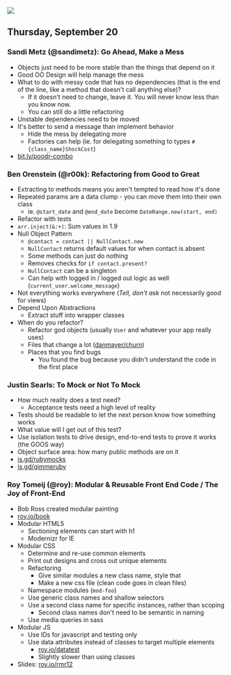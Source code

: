 ![](https://dl.dropbox.com/u/114112/mobile-logo.png)

## Thursday, September 20

### Sandi Metz (@sandimetz): Go Ahead, Make a Mess

* Objects just need to be more stable than the things that depend on it
* Good OO Design will help manage the mess
* What to do with messy code that has no dependencies (that is the end of the line, like a method that doesn't call anything else)?
  * If it doesn't need to change, leave it. You will never know less than you know now.
  * You can still do a little refactoring
* Unstable dependencies need to be moved
* It's better to send a message than implement behavior
  * Hide the mess by delegating more
  * Factories can help (ie. for delegating something to types `#{class_name}ShockCost`)
* [bit.ly/poodr-combo](http://bit.ly/poodr-combo)

### Ben Orenstein (@r00k): Refactoring from Good to Great

* Extracting to methods means you aren't tempted to read how it's done
* Repeated params are a data clump - you can move them into their own class
  * ie. `@start_date` and `@end_date` become `DateRange.new(start, end)`
* Refactor with tests
* `arr.inject(&:+)`: Sum values in 1.9
* Null Object Pattern
  * `@contact = contact || NullContact.new`
  * `NullContact` returns default values for when contact is absent
  * Some methods can just do nothing
  * Removes checks for `if contact.present?`
  * `NullContact` can be a singleton
  * Can help with logged in / logged out logic as well (`current_user.welcome_message`)
* Not everything works everywhere (_Tell, don't ask_ not necessarily good for views)
* Depend Upon Abstractions
  * Extract stuff into wrapper classes
* When do you refactor?
  * Refactor god objects (usually `User` and whatever your app really uses)
  * Files that change a lot ([danmayer/churn](https://github.com/danmayer/churn))
  * Places that you find bugs
    * You found the bug because you didn't understand the code in the first place

### Justin Searls: To Mock or Not To Mock

* How much reality does a test need?
  * Acceptance tests need a high level of reality
* Tests should be readable to let the next person know how something works
* What value will I get out of this test?
* Use isolation tests to drive design, end-to-end tests to prove it works (the GOOS way)
* Object surface area: how many public methods are on it
* [is.gd/rubymocks](http://is.gd/rubymocks)
* [is.gd/gimmeruby](http://is.gd/gimmeruby)

### Roy Tomeij (@roy): Modular & Reusable Front End Code / The Joy of Front-End

* Bob Ross created modular painting
* [roy.io/book](http://roy.io/book)
* Modular HTML5
  * Sectioning elements can start with h1
  * Modernizr for IE
* Modular CSS
  * Determine and re-use common elements
  * Print out designs and cross out unique elements
  * Refactoring
    * Give similar modules a new class name, style that
    * Make a new css file (clean code goes in clean files)
  * Namespace modules (`mod-foo`)
  * Use generic class names and shallow selectors
  * Use a second class name for specific instances, rather than scoping
    * Second class names don't need to be semantic in naming
  * Use media queries in sass
* Modular JS
  * Use IDs for javascript and testing only
  * Use data attributes instead of classes to target multiple elements
    * [roy.io/datatest](http://roy.io/datatest)
    * Slightly slower than using classes
* Slides: [roy.io/rmr12](http://roy.io/rmr12)
